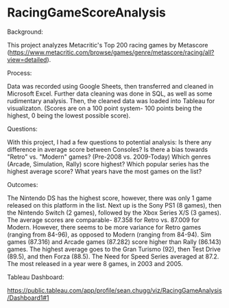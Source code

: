# RacingGameScoreAnalysis

Background:

This project analyzes Metacritic's Top 200 racing games by Metascore (https://www.metacritic.com/browse/games/genre/metascore/racing/all?view=detailed).

Process:

Data was recorded using Google Sheets, then transferred and cleaned in Microsoft Excel. Further data cleaning was done in SQL, as well as some rudimentary analysis. Then, the cleaned data was loaded into Tableau for visualizaton.
(Scores are on a 100 point system- 100 points being the highest, 0 being the lowest possible score).

Questions:

With this project, I had a few questions to potential analysis:
Is there any difference in average score between Consoles?
Is there a bias towards "Retro" vs. "Modern" games? (Pre-2008 vs. 2009-Today)
Which genres (Arcade, Simulation, Rally) score highest? 
Which popular series has the highest average score?
What years have the most games on the list?

Outcomes:

The Nintendo DS has the highest score, however, there was only 1 game released on this platform in the list. Next up is the Sony PS1 (8 games), then the Nintendo Switch (2 games), followed by the Xbox Series X/S (3 games).
The average scores are comparable- 87.358 for Retro vs. 87.009 for Modern. However, there seems to be more variance for Retro games (ranging from 84-96), as opposed to Modern (ranging from 84-94).
Sim games (87.316) and Arcade games (87.282) score higher than Rally (86.143) games. 
The highest average goes to the Gran Turismo (92), then Test Drive (89.5), and then Forza (88.5). The Need for Speed Series averaged at 87.2.
The most released in a year were 8 games, in 2003 and 2005.

Tableau Dashboard: 

https://public.tableau.com/app/profile/sean.chugg/viz/RacingGameAnalysis/Dashboard1#1
